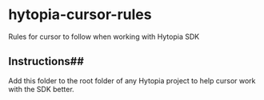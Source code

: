# hytopia-cursor-rules
Rules for cursor to follow when working with Hytopia SDK

## Instructions##

Add this folder to the root folder of any Hytopia project to help cursor work with the SDK better. 
